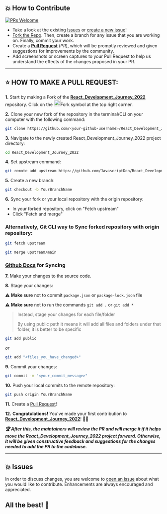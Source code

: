 ## 💥 How to Contribute

[![PRs Welcome](https://img.shields.io/badge/PRs-welcome-brightgreen.svg?style=flat-square)](https://github.com/JavascriptDon/React_Development_Journey_2022/pulls)

- Take a look at the existing [Issues](https://github.com/JavascriptDon/React_Development_Journey_2022/issues) or [create a new issue](https://github.com/JavascriptDon/React_Development_Journey_2022/issues/new/choose)!
- [Fork the Repo](https://github.com/JavascriptDon/React_Development_Journey_2022/fork). Then, create a branch for any issue that you are working on. Finally, commit your work.
- Create a **[Pull Request](https://github.com/JavascriptDon/React_Development_Journey_2022/compare)** (_PR_), which will be promptly reviewed and given suggestions for improvements by the community.
- Add screenshots or screen captures to your Pull Request to help us understand the effects of the changes proposed in your PR.

---

## ⭐ HOW TO MAKE A PULL REQUEST:

**1.** Start by making a Fork of the [**React_Development_Journey_2022**](https://github.com/JavascriptDon/React_Development_Journey_2022) repository. Click on the <a href="https://github.com/JavascriptDon/React_Development_Journey_2022/fork"><img src="https://i.imgur.com/G4z1kEe.png" height="21" width="21"></a>Fork symbol at the top right corner.

**2.** Clone your new fork of the repository in the terminal/CLI on your computer with the following command:

```bash
git clone https://github.com/<your-github-username>/React_Development_Journey_2022
```

**3.** Navigate to the newly created React_Development_Journey_2022 project directory:

```bash
cd React_Development_Journey_2022
```

**4.** Set upstream command:

```bash
git remote add upstream https://github.com/JavascriptDon/React_Development_Journey_2022.git
```

**5.** Create a new branch:

```bash
git checkout -b YourBranchName
```

**6.** Sync your fork or your local repository with the origin repository:

- In your forked repository, click on "Fetch upstream"
- Click "Fetch and merge"

### Alternatively, Git CLI way to Sync forked repository with origin repository:

```bash
git fetch upstream
```

```bash
git merge upstream/main
```

### [Github Docs](https://docs.github.com/en/github/collaborating-with-pull-requests/addressing-merge-conflicts/resolving-a-merge-conflict-on-github) for Syncing

**7.** Make your changes to the source code.

**8.** Stage your changes:

⚠️ **Make sure** not to commit `package.json` or `package-lock.json` file

⚠️ **Make sure** not to run the commands `git add .` or `git add *`

> Instead, stage your changes for each file/folder
>
> By using public path it means it will add all files and folders under that folder, it is better to be specific

```bash
git add public
```

_or_

```bash
git add "<files_you_have_changed>"
```

**9.** Commit your changes:

```bash
git commit -m "<your_commit_message>"
```

**10.** Push your local commits to the remote repository:

```bash
git push origin YourBranchName
```

**11.** Create a [Pull Request](https://help.github.com/en/github/collaborating-with-issues-and-pull-requests/creating-a-pull-request)!

**12.** **Congratulations!** You've made your first contribution to [**React_Development_Journey_2022**](https://github.com/JavascriptDon/React_Development_Journey_2022/graphs/contributors)! 🙌🏼

**_:trophy: After this, the maintainers will review the PR and will merge it if it helps move the React_Development_Journey_2022 project forward. Otherwise, it will be given constructive feedback and suggestions for the changes needed to add the PR to the codebase._**

---

## 💥 Issues

In order to discuss changes, you are welcome to [open an issue](https://github.com/JavascriptDon/React_Development_Journey_2022/issues/new/choose) about what you would like to contribute. Enhancements are always encouraged and appreciated.

## All the best! 🥇
